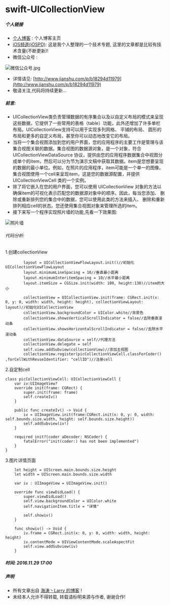 # swift-UICollectionView

##### 个人链接

* [个人博客](https://nslog-yuhaitao.github.io ) : 个人博客主页
* [iOS频道(iOSPD)](http://www.jianshu.com/collection/d76ac79331c6): 这是我个人整理的一个技术专题, 这里的文章都是比较有技术含量(不断更新)!
* 微信公众号 : 

![微信公众号.jpg](http://upload-images.jianshu.io/upload_images/2248913-22bc242c26133c62.jpg?imageMogr2/auto-orient/strip%7CimageView2/2/w/1240)

* 详情请见: [http://www.jianshu.com/p/b18294d11979](http://www.jianshu.com/p/b18294d11979)
* 敬请关注,代码将持续更新...


##### 前言:</br>
* UICollectionView类负责管理数据的有序集合以及以自定义布局的模式来呈现这些数据，它提供了一些常用的表格（table）功能，此外还增加了许多单栏布局。UICollectionView支持可以用于实现多列网格、 平铺的布局、 圆形的布局和更多的自定义布局，甚至你可以动态地改变它的布局。
* 当将一个集合视图添加到您的用户界面，您的应用程序的主要工作是管理与该集合视图关联的数据。集合视图的数据源对象，是一个对象，符合 UICollectionViewDataSource 协议，提供由您的应用程序数据集合中视图分成单个的item，然后可以分为节为演示文稿中获取其数据。item是您想要呈现的数据的最小单位。例如，在照片的应用程序，item可能是一个单一的图像。集合视图使用一个cell来呈现item，这是您的数据源配置，并提供 UICollectionViewCell 类的一个实例。
* 除了将它嵌入在您的用户界面，您可以使用 UICollectionView 对象的方法以确保item的可视化表示匹配您的数据源对象中的顺序。因此，每当您添加、 删除或重新排列您的集合中的数据，您可以使用此类的方法来插入、 删除和重新排列相应cell的状态。您还使用集合视图对象来管理所选的item。
* 接下来写一个程序实现照片墙的功能,先看一下效果图:</br>

![照片墙](http://upload-images.jianshu.io/upload_images/2248913-eedc2c62194806d0.gif?imageMogr2/auto-orient/strip)

###### 代码分析:
1.创建collectionView

~~~
        layout = UICollectionViewFlowLayout.init()//初始化UICollectionViewFlowLayout
        layout.minimumLineSpacing = 10//垂直最小距离
        layout.minimumInteritemSpacing = 10//水平最小距离
        layout.itemSize = CGSize.init(width: 100, height:130)//item的大小
        
        collectionView = UICollectionView.init(frame: CGRect.init(x: 0, y: 0, width: width, height: height), collectionViewLayout: layout)//初始化UICollectionView
        collectionView.backgroundColor = UIColor.white//背景色
        collectionView.showsVerticalScrollIndicator = false//去除垂直滚动条
        collectionView.showsHorizontalScrollIndicator = false//去除水平滚动条
        collectionView.dataSource = self//代理方法
        collectionView.delegate = self
        self.view.addSubview(collectionView)//添加主视图
        collectionView.register(picCollectionViewCell.classForCoder() ,forCellWithReuseIdentifier: "cellID")//注册cell
~~~

2.自定制cell

~~~
class picCollectionViewCell: UICollectionViewCell {
    var iv:UIImageView?
    override init(frame: CGRect) {
        super.init(frame: frame)
        self.createIv()
    }
    
    public func createIv() -> Void {
        iv = UIImageView.init(frame:CGRect.init(x: 0, y: 0, width: self.bounds.size.width, height: self.bounds.size.height))
        self.addSubview(iv!)
    }
   
    required init?(coder aDecoder: NSCoder) {
        fatalError("init(coder:) has not been implemented")
    }
}
~~~

3.图片详情页面

~~~
    let height = UIScreen.main.bounds.size.height
    let width = UIScreen.main.bounds.size.width
    
    var iv : UIImageView = UIImageView.init()
    
    override func viewDidLoad() {
        super.viewDidLoad()
        self.view.backgroundColor = UIColor.white
        self.navigationItem.title = "详情"
        
        self.showiv()
    }
    
    func showiv() -> Void {
        iv.frame = CGRect.init(x: 0, y: 0, width: width, height: height)
        iv.contentMode = UIViewContentMode.scaleAspectFit
        self.view.addSubview(iv)
    }
~~~

#####  时间: 2016.11.29 17:00

##### 声明

* 所有文章出自 [海涛丶Larry 的博客](https://nslog-yuhaitao.github.io ) !
* 未经本人允许不得转载, 转载请标明来源与作者, 谢谢合作! 